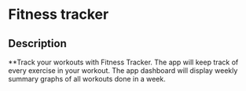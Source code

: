 # Fitness tracker
## Description
**Track your workouts with Fitness Tracker. The app will keep track of every exercise in your workout. The app dashboard will display weekly summary graphs of all workouts done in a week.
